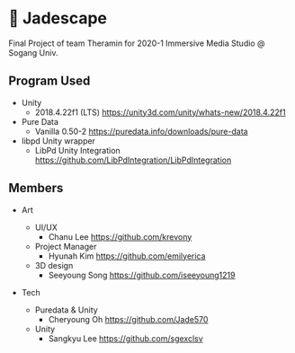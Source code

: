 # 🎵 Jadescape
Final Project of team Theramin for 2020-1 Immersive Media Studio @ Sogang Univ.

## Program Used
- Unity
  - 2018.4.22f1 (LTS) https://unity3d.com/unity/whats-new/2018.4.22f1
- Pure Data
  - Vanilla 0.50-2 https://puredata.info/downloads/pure-data
- libpd Unity wrapper
  - LibPd Unity Integration https://github.com/LibPdIntegration/LibPdIntegration


## Members

- Art
  - UI/UX
    - Chanu Lee https://github.com/krevony  
  - Project Manager
    - Hyunah Kim https://github.com/emilyerica
  - 3D design
    - Seeyoung Song https://github.com/iseeyoung1219  

- Tech
  - Puredata & Unity
    - Cheryoung Oh https://github.com/Jade570 
  - Unity
    - Sangkyu Lee https://github.com/sgexclsv
